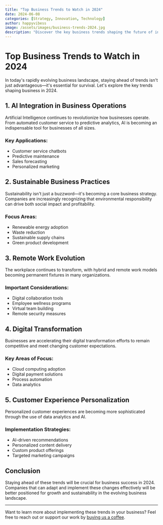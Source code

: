 ```yaml
---
title: "Top Business Trends to Watch in 2024"
date: 2024-06-08
categories: [Strategy, Innovation, Technology]
author: happyvibess
image: /assets/images/business-trends-2024.jpg
description: "Discover the key business trends shaping the future of industry in 2024. From AI integration to sustainable practices, learn what's driving business success."
---
```


# Top Business Trends to Watch in 2024

In today's rapidly evolving business landscape, staying ahead of trends isn't just advantageous—it's essential for survival. Let's explore the key trends shaping business in 2024.

## 1. AI Integration in Business Operations

Artificial Intelligence continues to revolutionize how businesses operate. From automated customer service to predictive analytics, AI is becoming an indispensable tool for businesses of all sizes.

### Key Applications:
- Customer service chatbots
- Predictive maintenance
- Sales forecasting
- Personalized marketing

## 2. Sustainable Business Practices

Sustainability isn't just a buzzword—it's becoming a core business strategy. Companies are increasingly recognizing that environmental responsibility can drive both social impact and profitability.

### Focus Areas:
- Renewable energy adoption
- Waste reduction
- Sustainable supply chains
- Green product development

## 3. Remote Work Evolution

The workplace continues to transform, with hybrid and remote work models becoming permanent fixtures in many organizations.

### Important Considerations:
- Digital collaboration tools
- Employee wellness programs
- Virtual team building
- Remote security measures

## 4. Digital Transformation

Businesses are accelerating their digital transformation efforts to remain competitive and meet changing customer expectations.

### Key Areas of Focus:
- Cloud computing adoption
- Digital payment solutions
- Process automation
- Data analytics

## 5. Customer Experience Personalization

Personalized customer experiences are becoming more sophisticated through the use of data analytics and AI.

### Implementation Strategies:
- AI-driven recommendations
- Personalized content delivery
- Custom product offerings
- Targeted marketing campaigns

## Conclusion

Staying ahead of these trends will be crucial for business success in 2024. Companies that can adapt and implement these changes effectively will be better positioned for growth and sustainability in the evolving business landscape.

---

Want to learn more about implementing these trends in your business? Feel free to reach out or support our work by [buying us a coffee](https://www.buymeacoffee.com/happyvibess).

